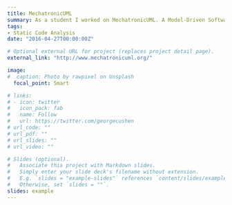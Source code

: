 ```yaml
---
title: MechatronicUML
summary: As a student I worked on MechatronicUML. A Model-Driven Software Development tool-chain for cyber-physical systems.
tags:
- Static Code Analysis
date: "2016-04-27T00:00:00Z"

# Optional external URL for project (replaces project detail page).
external_link: "http://www.mechatronicuml.org/"

image:
#  caption: Photo by rawpixel on Unsplash
  focal_point: Smart

# links:
# - icon: twitter
#   icon_pack: fab
#   name: Follow
#   url: https://twitter.com/georgecushen
# url_code: ""
# url_pdf: ""
# url_slides: ""
# url_video: ""

# Slides (optional).
#   Associate this project with Markdown slides.
#   Simply enter your slide deck's filename without extension.
#   E.g. `slides = "example-slides"` references `content/slides/example-slides.md`.
#   Otherwise, set `slides = ""`.
slides: example
---
```

